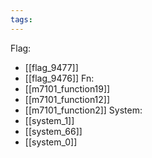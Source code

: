 ```yaml
---
tags:
---
```

Flag:
- [[flag_9477]]
- [[flag_9476]]
Fn:
- [[m7101_function19]]
- [[m7101_function12]]
- [[m7101_function2]]
System:
- [[system_1]]
- [[system_66]]
- [[system_0]]
